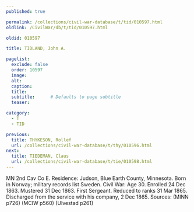 ```yaml
---
published: true

permalink: /collections/civil-war-database/t/tid/010597.html
oldlink: /CivilWar/db/t/tid/010597.html

oldid: 010597

title: TIDLAND, John A.

pagelist:
  exclude: false
  order: 10597
  image: 
  alt:
  caption:
  title:
  subtitle:      # Defaults to page subtitle
  teaser:

category: 
  - T 
  - TID

previous:
  title: THYKESON, Rollef
  url: /collections/civil-war-database/t/thy/010596.html  
next:
  title: TIEDEMAN, Claus
  url: /collections/civil-war-database/t/tie/010598.html   
---
```

MN 2nd Cav Co E. Residence: Judson, Blue Earth County, Minnesota. Born in Norway; military records list Sweden. Civil War: Age 30. Enrolled 24 Dec 1863. Mustered 31 Dec 1863. First Sergeant. Reduced to ranks 31 Mar 1865. Discharged from the service with his company, 2 Dec 1865. Sources: (MINN p726) (MCIW p560) (Ulvestad p261)
